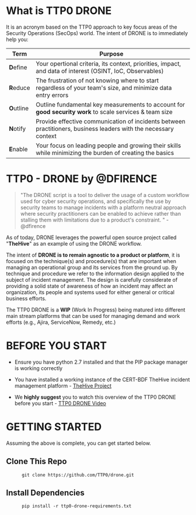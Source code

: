 # What is TTP0 DRONE
It is an acronym based on the TTP0 approach to key focus areas of the Security Operations (SecOps) world.  The intent of
DRONE is to immediately help you:


Term   |  Purpose
---------------|----------------------------
**D**efine |Your opertional criteria, its context, priorities, impact, and data of interest (OSINT, IoC, Observables)
**R**educe | The frustration of not knowing where to start regardless of your team's size, and minimize data entry errors
**O**utline |Outline fundamental key measurements to account for **good security work** to scale services & team size
**N**otify  |Provide effective communication of incidents between practitioners, business leaders with the necessary context
**E**nable  | Your focus on leading people and growing their skills while minimizing the burden of creating the basics


# TTP0 - DRONE by @DFIRENCE

> "The DRONE script is a tool to deliver the usage of a custom workflow used for cyber security operations, and specifically
> the use by security teams to manage incidents with a platform neutral approach where security practitioners can be enabled to achieve rather than stalling them with limitations due to a product's constraint.
" -@dfirence

As of today, DRONE leverages the powerful open source project called "**TheHive**" as an example of using the DRONE workflow.

The intent of **DRONE is to remain agnostic to a product or platform**, it is focused on the technique(s) and procedure(s) that are
important when managing an operational group and its services from the ground up.  By technique and procedure we refer to the information design applied to the 
subject of incident management.  The design is carefully considerate of providing a solid state of awareness of how an incident may affect an organization, its people and systems used for either general or critical business efforts.

The TTP0 DRONE is a **WIP** (Work In Progress) being matured into different main stream platforms that can be used for
managing demand and work efforts (e.g., Ajira, ServiceNow, Remedy, etc.)


# BEFORE YOU START

* Ensure you have python 2.7 installed and that the PIP package manager is working correctly

* You have installed a working instance of the CERT-BDF TheHive incident management platform - [TheHive Project](https://github.com/TheHive-Project/TheHive)

* We **highly suggest** you to watch this overview of the TTP0 DRONE before you start - [TTP0 DRONE Video](https://youtu.be/zoItQ1KFb2o) 


# GETTING STARTED

Assuming the above is complete, you can get started below.

## Clone This Repo
```
      git clone https://github.com/TTP0/drone.git
```
## Install Dependencies
```
      pip install -r ttp0-drone-requirements.txt
```

